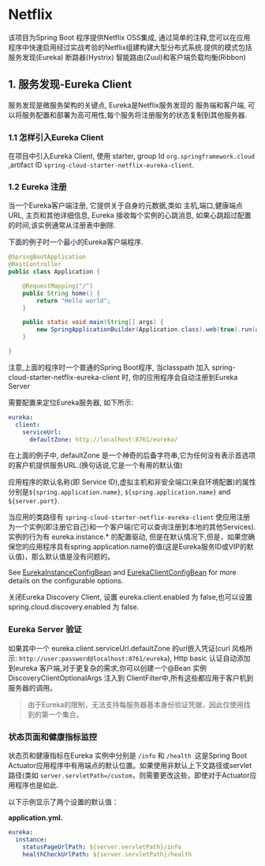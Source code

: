 # Netflix

该项目为Spring Boot 程序提供Netflix OSS集成, 通过简单的注释,您可以在应用程序中快速启用经过实战考验的Netflix组建构建大型分布式系统.提供的模式包括服务发现(Eureka) 断路器(Hystrix) 智能路由(Zuul)和客户端负载均衡(Ribbon)



## 1. 服务发现-Eureka Client

服务发现是微服务架构的关键点, Eureka是Netflix服务发现的 服务端和客户端, 可以将服务配置和部署为高可用性,每个服务将注册服务的状态复制到其他服务器.



### 1.1 怎样引入Eureka Client

在项目中引入Eureka Client, 使用 starter, group Id  `org.springframework.cloud` ,artifact ID  `spring-cloud-starter-netflix-eureka-client`.

### 1.2 Eureka 注册

当一个Eureka客户端注册, 它提供关于自身的元数据,类如 主机,端口,健康端点URL, 主页和其他详细信息, Eureka 接收每个实例的心跳消息, 如果心跳超过配置的时间,该实例通常从注册表中删除.

下面的例子时一个最小的Eureka客户端程序.

```java
@SpringBootApplication
@RestController
public class Application {

    @RequestMapping("/")
    public String home() {
        return "Hello world";
    }

    public static void main(String[] args) {
        new SpringApplicationBuilder(Application.class).web(true).run(args);
    }

}
```

注意,上面的程序时一个普通的Spring Boot程序, 当classpath 加入 spring-cloud-starter-netflix-eureka-client 时, 你的应用程序会自动注册到Eureka Server

需要配置来定位Eureka服务器, 如下所示:

```yaml
eureka:
  client:
    serviceUrl:
      defaultZone: http://localhost:8761/eureka/
```

在上面的例子中, defaultZone 是一个神奇的后备字符串,它为任何没有表示首选项的客户机提供服务URL.(换句话说,它是一个有用的默认值)

应用程序的默认名称(即 Service ID),虚拟主机和非安全端口(来自环境配置)的属性分别是`${spring.application.name}`, `${spring.application.name}` and `${server.port}`.

当应用的类路径有 `spring-cloud-starter-netflix-eureka-client`  使应用注册为一个实例(即注册它自己)和一个客户端(它可以查询注册到本地的其他Services). 实例的行为有 eureka.instance.* 的配置驱动, 但是在默认情况下,但是，如果您确保您的应用程序具有spring.application.name的值(这是Eureka服务ID或VIP的默认值)，那么默认值是没有问题的。

See [EurekaInstanceConfigBean](https://github.com/spring-cloud/spring-cloud-netflix/tree/master/spring-cloud-netflix-eureka-client/src/main/java/org/springframework/cloud/netflix/eureka/EurekaInstanceConfigBean.java) and [EurekaClientConfigBean](https://github.com/spring-cloud/spring-cloud-netflix/tree/master/spring-cloud-netflix-eureka-client/src/main/java/org/springframework/cloud/netflix/eureka/EurekaClientConfigBean.java) for more details on the configurable options.

关闭Eureka Discovery Client, 设置 eureka.client.enabled 为 false,也可以设置spring.cloud.discovery.enabled 为 false.

### Eureka Server 验证

如果其中一个 eureka.client.serviceUrl.defaultZone 的url嵌入凭证(curl 风格所示:  `http://user:password@localhost:8761/eureka`), Http basic 认证自动添加到eureka 客户端,对于更复杂的需求,你可以创建一个@Bean 实例DiscoveryClientOptionalArgs 注入到 ClientFilter中,所有这些都应用于客户机到服务器的调用。

> 由于Eureka的限制，无法支持每服务器基本身份验证凭据，因此仅使用找到的第一个集合。

### 状态页面和健康指标监控

状态页和健康指标在Eureka 实例中分别是 `/info` 和 `/health `这是Spring Boot Actuator应用程序中有用端点的默认位置。如果使用非默认上下文路径或servlet路径(类如 `server.servletPath=/custom`，则需要更改这些，即使对于Actuator应用程序也是如此.

以下示例显示了两个设置的默认值：

**application.yml.** 

```yaml
eureka:
  instance:
    statusPageUrlPath: ${server.servletPath}/info
    healthCheckUrlPath: ${server.servletPath}/health
```